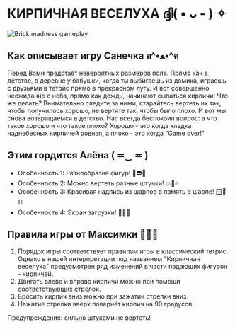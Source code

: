 # КИРПИЧНАЯ ВЕСЕЛУХА ദ്ദി( • ᴗ - ) ✧

![Brick madness gameplay](https://sun9-20.userapi.com/impg/u6Xujfljj3YYPSne33Smy6kanRRKupX_Z6om5w/_mkZokOLarc.jpg?size=511x255&quality=96&sign=9a99e5fcfd04a2493c080e52182523ac&type=album)

## Как описывает игру Санечка ฅ^•ﻌ•^ฅ

Перед Вами предстаёт невероятных размеров поле. Прямо как в детстве, в деревне у бабушки, когда ты выбигаешь из домика, играешь с друзьями в тетрис прямо в прекрасном лугу. И вот совершенно неожиданно с неба, прямо как дождь, начинают сыпаться кирпичи! Что же делать? Внимательно следите за ними, старайтесь вертеть их так, чтобы получилось хорошо, не вертите так, чтобы было плохо. И вот мы снова возвращаемся в детство. Нас всегда беспокоил вопрос: а что такое хорошо и что такое плохо? Хорошо - это когда кладка наднебесных кирпичей ровная, а плохо - это когда "Game over!" 

## Этим гордится Алёна ( ≖‿ ≖ )

- Особенность 1: Разнообразие фигур! 👻👽👾
- Особенность 2: Можно вертеть разные штучки! 💥💫💦
- Особенность 3: Красивая надпись из шарпов в память о шарпе! 🪟🔗⛓️
- Особенность 4: Экран загрузки! 💯🎆🧧

## Правила игры от Максимки 🦖🦖🦖

1. Порядок игры соответствует правилам игры в классический тетрис. Однако в нашей интерпретации под названием "Кирпичная веселуха" предусмотрен ряд изменений в части падающих фигурок - кирпичей.
2. Двигать влево и вправо кирпичи можно при помощи соответствующих стрелок.
3. Бросить кирпич вниз можно при зажатии стрелки вниз.
4. Нажатие стрелки вверх повернёт кирпич на 90 градусов.

Предупреждение: сильно штуками не вертеть!
